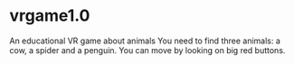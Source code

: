 # vrgame1.0
An educational VR game about animals
You need to find three animals: a cow, a spider and a penguin.
You can move by looking on big red buttons.
